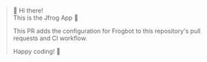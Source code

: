 > 👋 Hi there!  
> This is the Jfrog App 🐸
>
> This PR adds the configuration for Frogbot to this repository's pull requests and CI workflow.
>
> Happy coding! 🎉
